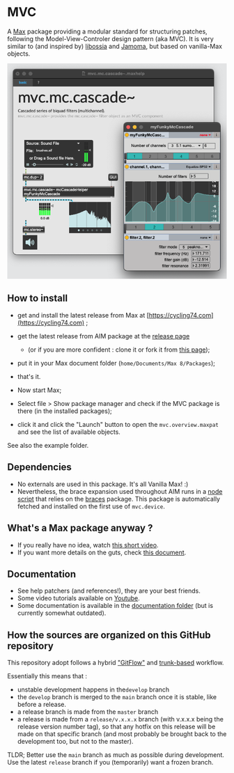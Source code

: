 # MVC
<!-- [![License: MIT](https://img.shields.io/badge/License-MIT-yellow.svg)](https://opensource.org/licenses/MIT) -->

A [Max](https://cycling74.com) package providing a modular standard for structuring patches, following the Model-View-Controler design pattern (aka MVC). It is very similar to (and inspired by) [libossia](https://ossia.io/site-libossia/about.html) and [Jamoma](http://jamoma.org/), but based on vanilla-Max objects.

![alt text](screenshot.png "Screenshot of a Max patcher with MVC components.")

## How to install

- get and install the latest release from Max at [https://cycling74.com](https://cycling74.com) ;
- get the latest release from AIM package at the [release page](https://github.com/AIM-Framework/AIM-CorePackage/releases) 
  - (or if you are more confident : clone it or fork it from [this page](https://github.com/AIM-Framework/AIM-CorePackage));
- put it in your Max document folder (`home/Documents/Max 8/Packages`);
- that's it.


- Now start Max;
- Select file > Show package manager and check if the MVC package is there (in the installed packages);
- click it and click the "Launch" button to open the `mvc.overview.maxpat` and see the list of available objects.

See also the example folder.

## Dependencies

- No externals are used in this package. It's all Vanilla Max! :)
- Nevertheless, the brace expansion used throughout AIM runs in a [node script](https://docs.cycling74.com/max8/refpages/node.script) that relies on the [braces](https://www.npmjs.com/package/braces) package. This package is automatically fetched and installed on the first use of `mvc.device`.


## What's a Max package anyway ?

- If you really have no idea, watch [this short video](https://www.youtube.com/watch?v=Rh8v1U0dCi4). 
- If you want more details on the guts, check [this document](https://docs.cycling74.com/max8/vignettes/packages).


## Documentation

- See help patchers (and references!), they are your best friends.
- Some video tutorials available on [Youtube](https://www.youtube.com/playlist?list=PLm5d0l7VBINhLS8nBbF4VyB1Eoz_8ecJQ
).
- Some documentation is available in the [documentation folder](./documentation) (but is currently somewhat outdated).


## How the sources are organized on this GitHub repository

This repository adopt follows a hybrid ["GitFlow"](https://www.atlassian.com/en/git/tutorials/comparing-workflows/gitflow-workflow) and [trunk-based](https://www.atlassian.com/continuous-delivery/continuous-integration/trunk-based-development) workflow.

Essentially this means that : 
- unstable development happens in the`develop` branch
- the `develop` branch is merged to the `main` branch once it is stable, like before a release.
- a release branch is made from the `master` branch
- a release is made from a `release/v.x.x.x` branch (with v.x.x.x being the release version number tag), so that any hotfix on this release will be made on that specific branch (and most probably be brought back to the development too, but not to the master).

TLDR;
Better use the `main` branch as much as possible during development.
Use the latest `release` branch if you (temporarily) want a frozen branch.
